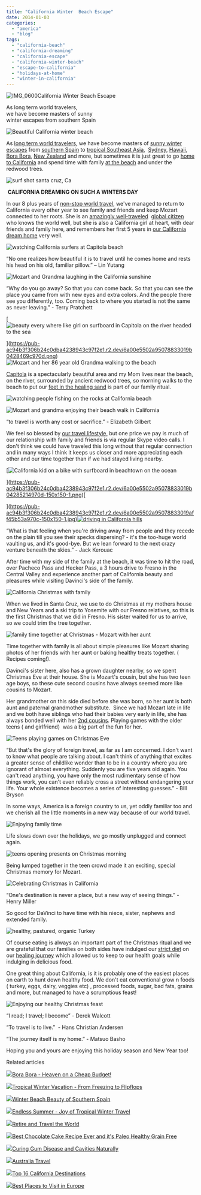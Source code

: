 ```yaml
---
title: "California Winter  Beach Escape"
date: 2014-01-03
categories: 
  - "america"
  - "blog"
tags: 
  - "california-beach"
  - "california-dreaming"
  - "california-escape"
  - "california-winter-beach"
  - "escape-to-california"
  - "holidays-at-home"
  - "winter-in-california"
---
```


![IMG_0600](https://pub-ac94b3f306b24c0dba4238943c97f2e1.r2.dev/6a00e5502a9507883301a51031d426970c.jpg)California Winter Beach Escape  
  
As long term world travelers,  
we have become masters of sunny  
winter escapes from southern Spain

<!--more-->  
![Beautiful California winter beach ](https://pub-ac94b3f306b24c0dba4238943c97f2e1.r2.dev/6a00e5502a95078833019b042732c2970d.png)  
  
As [long term world travelers,](http://soultravelers3new.local/2013/07/long-term-family-travel-most-important-item.html "long term world travelers") we have become masters of [sunny winter escapes](http://soultravelers3new.local/2013/01/best-budget-tropical-escape-bahia-honda-by-key-west.html "best budget winter escape") from [southern Spain](http://soultravelers3new.local/2010/06/family-travel-tips-in-spains-costa-del-sol-countryside-adventures-mediterranean-beaches-photography-.html "Tips for southern spain") to [tropical Southeast Asia](http://soultravelers3new.local/2013/02/escaping-winter-in-tropical-asia.html "escaping winter in southeast Asia"),  [Sydney](http://soultravelers3new.local/2011/02/the-stunning-sydney-harbour-yha-hostel-review.html "sydney travel"), [Hawaii](http://soultravelers3new.local/2011/01/family-travel-hawaii-learning-to-surf-in-kauai.html "learning to surf in Hawaii"), [Bora Bora](http://soultravelers3new.local/2010/11/bora-bora-on-a-cheap-budget-travel-tahiti-moorea-and-french-polynesia.html "bora bora"), [New Zealand](http://soultravelers3new.local/2011/03/beautiful-new-zealand-kia-kaha.html "New Zealand") and more, but sometimes it is just great to go [home to California](http://soultravelers3new.local/2011/11/home-for-the-holidays.html "home for the holidays") and spend time with family [at the beach](http://soultravelers3new.local/2012/01/california-beach-new-years-day.html "california beach") and under the redwood trees.  
  
![surf shot santa cruz, Ca](https://pub-ac94b3f306b24c0dba4238943c97f2e1.r2.dev/6a00e5502a95078833019b04283f7e970d.png)  
  
 **CALIFORNIA DREAMING ON SUCH A WINTERS DAY**  
  
In our 8 plus years of [non-stop world travel](http://soultravelers3new.local/2012/12/around-the-world-family-travel.html "family world travel"), we've managed to return to California every other year to see family and friends and keep Mozart connected to her roots. She is an [amazingly well-traveled](http://soultravelers3new.local/2013/09/the-most-well-traveled-child-in-the-whole-world.html "amazing well traveled kid Mozart")  [global citizen](http://soultravelers3new.local/2013/12/kid-world-citizens-inspiring-speech-at-global-education-conference.html "global citizen kid") who knows the world well, but she is also a California girl at heart, with dear friends and family here, and remembers her first 5 years in [our California dream home](http://soultravelers3new.local/2006/08/home-and-hous-1.html "dream home") very well.  
  
![watching California surfers at Capitola beach](https://pub-ac94b3f306b24c0dba4238943c97f2e1.r2.dev/6a00e5502a9507883301a5104b7bfb970c.png)  
  
“No one realizes how beautiful it is to travel until he comes home and rests his head on his old, familiar pillow.” – Lin Yutang  
  
![Mozart and Grandma laughing in the California sunshine](https://pub-ac94b3f306b24c0dba4238943c97f2e1.r2.dev/6a00e5502a9507883301a5104b7dd7970c.png)  
  
“Why do you go away? So that you can come back. So that you can see the place you came from with new eyes and extra colors. And the people there see you differently, too. Coming back to where you started is not the same as never leaving.” - Terry Pratchett  
  
[![beauty every where like girl on surfboard in Capitola on the river headed to the sea](https://pub-ac94b3f306b24c0dba4238943c97f2e1.r2.dev/6a00e5502a95078833019b0428469c970d.png "beauty every where like girl on surfboard in Capitola on the river headed to the sea")  
  
](https://pub-ac94b3f306b24c0dba4238943c97f2e1.r2.dev/6a00e5502a95078833019b0428469c970d.png)![Mozart and her 86 year old Grandma walking to the beach](https://pub-ac94b3f306b24c0dba4238943c97f2e1.r2.dev/6a00e5502a9507883301a5104b8338970c.png)[  
](https://pub-ac94b3f306b24c0dba4238943c97f2e1.r2.dev/6a00e5502a9507883301a73dc453da970d.png)  
  
[Capitola](http://soultravelers3new.local/2012/02/beautiful-capitola-californias-oldest-beach.html "capitola") is a spectacularly beautiful area and my Mom lives near the beach, on the river, surrounded by ancient redwood trees, so morning walks to the beach to put our [feet in the healing sand](http://soultravelers3new.local/2013/08/grounding-earthing-nature-better-health.html "grounding barefoot healing") is part of our family ritual.  
  
![watching people  fishing on the rocks at California  beach](https://pub-ac94b3f306b24c0dba4238943c97f2e1.r2.dev/6a00e5502a95078833019b04284d94970d.png)  
  
![Mozart and grandma enjoying their beach walk in California](https://pub-ac94b3f306b24c0dba4238943c97f2e1.r2.dev/6a00e5502a95078833019b04284f5b970d.png)  
  
“to travel is worth any cost or sacrifice.” - Elizabeth Gilbert  
  
We feel so blessed by [our travel lifestyle,](http://soultravelers3new.local/2011/07/what-our-nomadic-travel-lifestyle-looks-like-family-fun.html "our travel lifestyle") but one price we pay is much of our relationship with family and friends is via regular Skype video calls. I don't think we could have traveled this long without that regular connection and in many ways I think it keeps us closer and more appreciating each other and our time together than if we had stayed living nearby.  
  
  
[![California kid on  a bike with surfboard in beachtown on the ocean](https://pub-ac94b3f306b24c0dba4238943c97f2e1.r2.dev/6a00e5502a95078833019b04285214970d.png "California kid on  a bike with surfboard in beachtown on the ocean")  
  
](https://pub-ac94b3f306b24c0dba4238943c97f2e1.r2.dev/6a00e5502a95078833019b04285214970d-150x150-1.png)[  
  
](https://pub-ac94b3f306b24c0dba4238943c97f2e1.r2.dev/6a00e5502a95078833019aff45b53a970c-150x150-1.jpg)[![driving in California hills](http://soultravelers3new.local/wp-content/uploads/wp-content/uploads/2025/09/6a00e5502a9507883301a3fb9bdc59970b-150x150.png "driving in California hills")](https://pub-ac94b3f306b24c0dba4238943c97f2e1.r2.dev/6a00e5502a9507883301a3fb9bdc59970b-150x150.png)[  
](https://pub-ac94b3f306b24c0dba4238943c97f2e1.r2.dev/6a00e5502a95078833019aff45b53a970c-150x150-1.jpg)  
  
“What is that feeling when you're driving away from people and they recede on the plain till you see their specks dispersing? - it's the too-huge world vaulting us, and it's good-bye. But we lean forward to the next crazy venture beneath the skies.” - Jack Kerouac  
  
After time with my side of the family at the beach, it was time to hit the road, over Pacheco Pass and Hecker Pass, a 3 hours drive to Fresno in the Central Valley and experience another part of California beauty and pleasures while visiting Davinci's side of the family.  
  
  
![California Christmas with family](https://pub-ac94b3f306b24c0dba4238943c97f2e1.r2.dev/6a00e5502a9507883301a5104b909e970c.png)  
  
When we lived in Santa Cruz, we use to do Christmas at my mothers house and New Years and a ski trip to Yosemite with our Fresno relatives, so this is the first Christmas that we did in Fresno. His sister waited for us to arrive, so we could trim the tree together.  
  
![family time together at Christmas - Mozart with her aunt](https://pub-ac94b3f306b24c0dba4238943c97f2e1.r2.dev/6a00e5502a9507883301a3fb9be014970b.png)  
  
Time together with family is all about simple pleasures like Mozart sharing photos of her friends with her aunt or baking healthy treats together. ( Recipes coming!).  
  
Davinci's sister here, also has a grown daughter nearby, so we spent Christmas Eve at their house. She is Mozart's cousin, but she has two teen age boys, so these cute second cousins have always seemed more like cousins to Mozart.  
  
Her grandmother on this side died before she was born, so her aunt is both aunt and paternal grandmother substitute.  Since we had Mozart late in life and we both have siblings who had their babies very early in life, she has always bonded well with her [2nd cousins](http://soultravelers3new.local/2011/10/florida-road-trip-sun-fun-family-vacation.html "2nd cousins"). Playing games with the older teens ( and girlfriend)  was a big part of the fun for her.  
  
![Teens playing games on Christmas Eve](https://pub-ac94b3f306b24c0dba4238943c97f2e1.r2.dev/6a00e5502a95078833019b04285de2970d.png)  
  
“But that's the glory of foreign travel, as far as I am concerned. I don't want to know what people are talking about. I can't think of anything that excites a greater sense of childlike wonder than to be in a country where you are ignorant of almost everything. Suddenly you are five years old again. You can't read anything, you have only the most rudimentary sense of how things work, you can't even reliably cross a street without endangering your life. Your whole existence becomes a series of interesting guesses.” - Bill Bryson  
  
In some ways, America is a foreign country to us, yet oddly familiar too and we cherish all the little moments in a new way because of our world travel.  
  
![Enjoying family time](https://pub-ac94b3f306b24c0dba4238943c97f2e1.r2.dev/6a00e5502a95078833019b04286129970d.png)  
  
Life slows down over the holidays, we go mostly unplugged and connect again.  
  
  
![teens opening presents on Christmas morning](https://pub-ac94b3f306b24c0dba4238943c97f2e1.r2.dev/6a00e5502a9507883301a3fb9beabe970b.png)  
  
Being lumped together in the teen crowd made it an exciting, special Christmas memory for Mozart.  
  
![Celebrating Christmas  in California](https://pub-ac94b3f306b24c0dba4238943c97f2e1.r2.dev/6a00e5502a9507883301a5104b9fa3970c.png)  
  
“One's destination is never a place, but a new way of seeing things.” - Henry Miller  
  
So good for DaVinci to have time with his niece, sister, nephews and extended family.  
  
  
![healthy, pastured, organic Turkey](https://pub-ac94b3f306b24c0dba4238943c97f2e1.r2.dev/6a00e5502a95078833019b04288164970d.png)  
  
Of course eating is always an important part of the Christmas ritual and we are grateful that our families on both sides have indulged our [strict diet](http://soultravelers3new.local/2013/03/curing-gum-disease-and-cavities-naturally.html "curing gum disease naturally") on our [healing journey](http://soultravelers3new.local/2011/10/florida-road-trip-sun-fun-family-vacation.html "healing journey") which allowed us to keep to our health goals while indulging in delicious food.  
  
One great thing about California, is it is probably one of the easiest places on earth to hunt down healthy food. We don't eat conventional grow n foods ( turkey, eggs, dairy, veggies etc) , processed foods, sugar, bad fats, grains and more, but managed to have a scrumptious feast!  
  
![Enjoying our healthy Christmas feast](https://pub-ac94b3f306b24c0dba4238943c97f2e1.r2.dev/6a00e5502a9507883301a5104bbae1970c.png)  
  
“I read; I travel; I become” - Derek Walcott  
  
“To travel is to live.”  - Hans Christian Andersen  
  
  
“The journey itself is my home.” - Matsuo Basho  
  
Hoping you and yours are enjoying this holiday season and New Year too!  

Related articles

[![](http://i.zemanta.com/92363554_80_80.jpg)](http://soultravelers3new.local/2012/06/bora-bora-heaven-on-a-cheap-budget.html)[Bora Bora - Heaven on a Cheap Budget!](http://soultravelers3new.local/2012/06/bora-bora-heaven-on-a-cheap-budget.html)

[![](http://i.zemanta.com/132755696_80_80.jpg)](http://soultravelers3new.local/2012/12/tropical-winter-vacation-from-freezing-to-flipflops.html)[Tropical Winter Vacation - From Freezing to Flipflops](http://soultravelers3new.local/2012/12/tropical-winter-vacation-from-freezing-to-flipflops.html)

[![](http://i.zemanta.com/122660819_80_80.jpg)](http://soultravelers3new.local/2012/11/winter-beach-beauty-of-southern-spain.html)[Winter Beach Beauty of Southern Spain](http://soultravelers3new.local/2012/11/winter-beach-beauty-of-southern-spain.html)

[![](http://i.zemanta.com/118215053_80_80.jpg)](http://soultravelers3new.local/2012/10/endless-summer-joy-of-tropical-winter-travel.html)[Endless Summer - Joy of Tropical Winter Travel](http://soultravelers3new.local/2012/10/endless-summer-joy-of-tropical-winter-travel.html)

[![](http://i.zemanta.com/185282080_80_80.jpg)](http://soultravelers3new.local/2013/07/retire-and-travel-the-world.html)[Retire and Travel the World](http://soultravelers3new.local/2013/07/retire-and-travel-the-world.html)

[![](http://i.zemanta.com/215357708_80_80.jpg)](http://soultravelers3new.local/2013/10/best-chocolate-cake-recipe-ever-and-its-paleo-healthy-grain-free.html)[Best Chocolate Cake Recipe Ever and it's Paleo Healthy Grain Free](http://soultravelers3new.local/2013/10/best-chocolate-cake-recipe-ever-and-its-paleo-healthy-grain-free.html)

[![](http://i.zemanta.com/154024597_80_80.jpg)](http://soultravelers3new.local/2013/03/curing-gum-disease-and-cavities-naturally.html)[Curing Gum Disease and Cavities Naturally](http://soultravelers3new.local/2013/03/curing-gum-disease-and-cavities-naturally.html)

[![](http://i.zemanta.com/218236472_80_80.jpg)](http://soultravelers3new.local/2013/11/australia-travel.html)[Australia Travel](http://soultravelers3new.local/2013/11/australia-travel.html)

[![](http://i.zemanta.com/104852750_80_80.jpg)](http://soultravelers3new.local/2012/08/top-10-california-destinations.html)[Top 16 California Destinations](http://soultravelers3new.local/2012/08/top-10-california-destinations.html)

[![](http://i.zemanta.com/201763828_80_80.jpg)](http://soultravelers3new.local/2013/09/best-places-to-visit-in-europe.html)[Best Places to Visit in Europe](http://soultravelers3new.local/2013/09/best-places-to-visit-in-europe.html)
